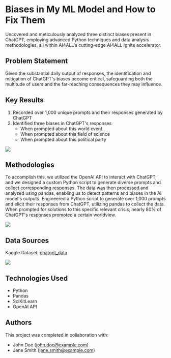# Biases in My ML Model and How to Fix Them

Uncovered and meticulously analyzed three distinct biases present in ChatGPT, employing advanced Python techniques and data analysis methodologies, all within AI4ALL's cutting-edge AI4ALL Ignite accelerator.


## Problem Statement <!--- do not change this line -->

Given the substantial daily output of responses, the identification and mitigation of ChatGPT's biases become critical, safeguarding both the multitude of users and the far-reaching consequences they may influence.


## Key Results <!--- do not change this line -->

1. Recorded over 1,000 unique prompts and their responses generated by ChatGPT
2. Identified three biases in ChatGPT's responses
   - When prompted about this world event
   - When prompted about this field of science
   - When prompted about this political party

![](images/Prompt_1.png)


## Methodologies <!--- do not change this line -->

To accomplish this, we utilized the OpenAI API to interact with ChatGPT, and we designed a custom Python script to generate diverse prompts and collect corresponding responses. The data was then processed and analyzed using pandas, enabling us to detect patterns and biases in the AI model's outputs.
Engineered a Python script to generate over 1,000 prompts and elicit their responses from ChatGPT, utilizing pandas to collect the data. When prompted for solutions to this specific relevant crisis, nearly 80% of ChatGPT's responses promoted a certain worldview.

![](images/Prompt_2.png)


## Data Sources <!--- do not change this line -->

Kaggle Dataset: [chatgpt_data](https://www.kaggle.com/datasets)

![](images/Prompt_3.png)

## Technologies Used <!--- do not change this line -->

- Python
- Pandas
- SciKitLearn
- OpenAI API


## Authors <!--- do not change this line -->

This project was completed in collaboration with:
- John Doe ([john.doe@example.com](mailto:john.doe@example.com))
- Jane Smith ([jane.smith@example.com](mailto:jane.smith@example.com))
